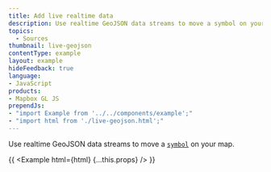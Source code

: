 ```yaml
---
title: Add live realtime data
description: Use realtime GeoJSON data streams to move a symbol on your map.
topics:
  - Sources
thumbnail: live-geojson
contentType: example
layout: example
hideFeedback: true
language:
- JavaScript
products:
- Mapbox GL JS
prependJs:
- "import Example from '../../components/example';"
- "import html from './live-geojson.html';"
---
```


Use realtime GeoJSON data streams to move a [`symbol`](https://maplibre.org/maplibre-gl-js-docs/style-spec/layers/#symbol) on your map.

{{ <Example html={html} {...this.props} /> }}
